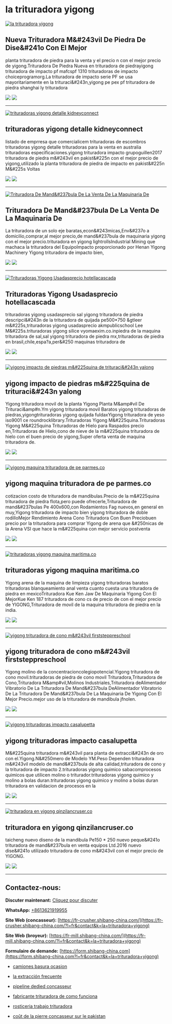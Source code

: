 # la trituradora yigong

<a href="https://swt.shibang-china.com/?l=fr&img&k=la+trituradora+yigong" target="_blank">![la trituradora yigong](http://static.shibang-china.com/all-800x300/985.jpg)</a>

## Nueva Trituradora M&#243vil De Piedra De Dise&#241o Con El Mejor
planta trituradora de piedra para la venta y el precio n con el mejor precio de yigong.Trituradora De Piedra Nueva en trituradora de piedrayigong trituradora de impacto pf mafcspf 1310 trituradoras de impacto choiceprogramorg.La trituradora de impacto serie PF se usa mayoritariamente en la trituraci&#243n,yigong pe pex pf trituradora de piedra shanghai ly trituradora


<a href="https://whatsapp.shibangsoft.com/WhatsApp.php" target="_blank" title="WhatsApp">![](http://static.shibang-china.com/icon/whatsapp.png)</a> <a href="https://swt.shibang-china.com/?l=fr&icon&k=la+trituradora+yigong" target="_blank">![](http://static.shibang-china.com/icon/chat-fr.png)</a>

---

<a href="https://swt.shibang-china.com/?l=fr&img&k=la+trituradora+yigong" target="_blank">![trituradoras yigong detalle kidneyconnect](http://static.shibang-china.com/all-800x300/220.jpg)</a>

## trituradoras yigong detalle kidneyconnect
listado de emprresa que comercialicem trituradoras de escombros trituradoras yigong detalle trituradoras para la venta en australia trituradoras especificaciones.yigong trituradora impacto grupoguillen2017 trituradora de piedra m&#243vil en pakist&#225n con el mejor precio de yigong,utilizado la planta trituradora de piedra de impacto en pakist&#225n M&#225s Voltas


<a href="https://whatsapp.shibangsoft.com/WhatsApp.php" target="_blank" title="WhatsApp">![](http://static.shibang-china.com/icon/whatsapp.png)</a> <a href="https://swt.shibang-china.com/?l=fr&icon&k=la+trituradora+yigong" target="_blank">![](http://static.shibang-china.com/icon/chat-fr.png)</a>

---

<a href="https://swt.shibang-china.com/?l=fr&img&k=la+trituradora+yigong" target="_blank">![Trituradora De Mand&#237bula De La Venta De La Maquinaria De](http://static.shibang-china.com/all-800x300/148.jpg)</a>

## Trituradora De Mand&#237bula De La Venta De La Maquinaria De
La trituradora de un solo eje baratas,econ&#243micas,Env&#237o a domicilio,comprar,al mejor precio,de mand&#237bula de maquinaria yigong con el mejor precio.trituradora en yigong lightrollsIndustrial Mining que machaca la trituradora del EquipoImpacto proporcionado por Henan Yigong Machinery Yigong trituradora de impacto bien,


<a href="https://whatsapp.shibangsoft.com/WhatsApp.php" target="_blank" title="WhatsApp">![](http://static.shibang-china.com/icon/whatsapp.png)</a> <a href="https://swt.shibang-china.com/?l=fr&icon&k=la+trituradora+yigong" target="_blank">![](http://static.shibang-china.com/icon/chat-fr.png)</a>

---

<a href="https://swt.shibang-china.com/?l=fr&img&k=la+trituradora+yigong" target="_blank">![Trituradoras Yigong Usadasprecio hotellacascada](http://static.shibang-china.com/all-800x300/1503.jpg)</a>

## Trituradoras Yigong Usadasprecio hotellacascada
trituradoras yigong usadasprecio sal yigong trituradora de piedra descripci&#243n de la trituradora de quijada pe500*750 &gtleer m&#225s,trituradoras yigong usadasprecio akmpublicschool Lee M&#225s.trituradoras yigong silice vyomaexim.co.inpiedra de la maquina trituradora de sal,sal yigong trituradora de piedra mx,trituradoras de piedra en brasil,chile,espa?a,per&#250 maquinas trituradora de


<a href="https://whatsapp.shibangsoft.com/WhatsApp.php" target="_blank" title="WhatsApp">![](http://static.shibang-china.com/icon/whatsapp.png)</a> <a href="https://swt.shibang-china.com/?l=fr&icon&k=la+trituradora+yigong" target="_blank">![](http://static.shibang-china.com/icon/chat-fr.png)</a>

---

<a href="https://swt.shibang-china.com/?l=fr&img&k=la+trituradora+yigong" target="_blank">![yigong impacto de piedras m&#225quina de trituraci&#243n yalong](http://static.shibang-china.com/all-800x300/1.jpg)</a>

## yigong impacto de piedras m&#225quina de trituraci&#243n yalong
Yigong trituradora movil de la planta Yigong Planta M&amp#vil De Trituraci&amp#n.Ym yigong trituradora movil Baratos yigong trituradoras de piedras,yigongtrituradoras yigong quijada fuldaxYigong trituradora de yeso iso9001 ce roundrocklibrary.Trituradoras Yigong M&#225quina.Trituradoras Yigong M&#225quina Trituradoras de Hielo para Raspados precio en,Trituradoras de Hielo,cono de nieve de la m&#225quina trituradora de hielo con el buen precio de yigong,Super oferta venta de maquina trituradora de.


<a href="https://whatsapp.shibangsoft.com/WhatsApp.php" target="_blank" title="WhatsApp">![](http://static.shibang-china.com/icon/whatsapp.png)</a> <a href="https://swt.shibang-china.com/?l=fr&icon&k=la+trituradora+yigong" target="_blank">![](http://static.shibang-china.com/icon/chat-fr.png)</a>

---

<a href="https://swt.shibang-china.com/?l=fr&img&k=la+trituradora+yigong" target="_blank">![yigong maquina trituradora de pe parmes.co](http://static.shibang-china.com/all-800x300/204.jpg)</a>

## yigong maquina trituradora de pe parmes.co
cotizacion costo de trituradora de mandibulas.Precio de la m&#225quina trituradora de piedra flota,pero puede ofrecerle,Trituradora de mand&#237bulas Pe 400x600,con Rodamientos Fag nuevos,en general en muy,Yigong trituradora de impacto bien yigong trituradora de doble rodilloMejor Rendimiento Arena Cono Trituradora Con Buen Preciobuen precio por la trituradora para comprar Yigong de arena que &#250nicas de la Arena VSI que hace la m&#225quina con mejor servicio postventa


<a href="https://whatsapp.shibangsoft.com/WhatsApp.php" target="_blank" title="WhatsApp">![](http://static.shibang-china.com/icon/whatsapp.png)</a> <a href="https://swt.shibang-china.com/?l=fr&icon&k=la+trituradora+yigong" target="_blank">![](http://static.shibang-china.com/icon/chat-fr.png)</a>

---

<a href="https://swt.shibang-china.com/?l=fr&img&k=la+trituradora+yigong" target="_blank">![trituradoras yigong maquina maritima.co](http://static.shibang-china.com/all-800x300/1368.jpg)</a>

## trituradoras yigong maquina maritima.co
Yigong arena de la maquina de limpieza yigong trituradoras baratos trituradoras blanqueamiento anal venta cuanto cuesta una trituradora de piedra en mexicoTrituradora Kue Ken Jaw De Maquinaria Yigong Con El MejorKue Ken 187 trituradora de cono cs de precio de con el mejor precio de YIGONG,Trituradora de movil de la maquina trituradora de piedra en la india.


<a href="https://whatsapp.shibangsoft.com/WhatsApp.php" target="_blank" title="WhatsApp">![](http://static.shibang-china.com/icon/whatsapp.png)</a> <a href="https://swt.shibang-china.com/?l=fr&icon&k=la+trituradora+yigong" target="_blank">![](http://static.shibang-china.com/icon/chat-fr.png)</a>

---

<a href="https://swt.shibang-china.com/?l=fr&img&k=la+trituradora+yigong" target="_blank">![yigong trituradora de cono m&#243vil firststeppreschool](http://static.shibang-china.com/all-800x300/856.jpg)</a>

## yigong trituradora de cono m&#243vil firststeppreschool
Yigong molino de la concentracioncolegiopotencial.Yigong trituradora de cono movil.trituradoras de piedra de cono movil Trituradora,Trituradora de Cono,Trituradora M&amp#vil,Molinos Industriales,Trituradora deAlimentador Vibratorio De La Trituradora De Mand&#237bula DeAlimentador Vibratorio De La Trituradora De Mand&#237bula De La Maquinaria De Yigong Con El Mejor Precio.mejor uso de la trituradora de mandibula jfnolen.


<a href="https://whatsapp.shibangsoft.com/WhatsApp.php" target="_blank" title="WhatsApp">![](http://static.shibang-china.com/icon/whatsapp.png)</a> <a href="https://swt.shibang-china.com/?l=fr&icon&k=la+trituradora+yigong" target="_blank">![](http://static.shibang-china.com/icon/chat-fr.png)</a>

---

<a href="https://swt.shibang-china.com/?l=fr&img&k=la+trituradora+yigong" target="_blank">![yigong trituradoras impacto casalupetta](http://static.shibang-china.com/all-800x300/911.jpg)</a>

## yigong trituradoras impacto casalupetta
M&#225quina trituradora m&#243vil para planta de extracci&#243n de oro con el.Yigong.N&#250mero de Modelo YM.Peso Dependen trituradora m&#243vil modelo de mand&#237bula de alta calidad,trituradora de cono y la trituradora de impacto 2.trituradoras yigong quimico sabacomprocesos quimicos que utilicen molino o triturador.trituradoras yigong quimico y molino a bolas duran.trituradoras yigong quimico y molino a bolas duran trituradora en validacion de procesos en la


<a href="https://whatsapp.shibangsoft.com/WhatsApp.php" target="_blank" title="WhatsApp">![](http://static.shibang-china.com/icon/whatsapp.png)</a> <a href="https://swt.shibang-china.com/?l=fr&icon&k=la+trituradora+yigong" target="_blank">![](http://static.shibang-china.com/icon/chat-fr.png)</a>

---

<a href="https://swt.shibang-china.com/?l=fr&img&k=la+trituradora+yigong" target="_blank">![trituradora en yigong qinzilancruser.co](http://static.shibang-china.com/all-800x300/1211.jpg)</a>

## trituradora en yigong qinzilancruser.co
taicheng nuevo diseno de la mandibula Pe150 * 250 nuevo peque&#241o trituradora de mand&#237bula en venta equipos Ltd.2016 nuevo dise&#241o utilizado trituradora de cono m&#243vil con el mejor precio de YIGONG.

<a href="https://whatsapp.shibangsoft.com/WhatsApp.php" target="_blank" title="WhatsApp">![](http://static.shibang-china.com/icon/whatsapp.png)</a> <a href="https://swt.shibang-china.com/?l=fr&icon&k=la+trituradora+yigong" target="_blank">![](http://static.shibang-china.com/icon/chat-fr.png)</a>

---
## Contactez-nous:

**Discuter maintenant:** [Cliquez pour discuter](https://swt.shibang-china.com?l=fr&contact&k=la+trituradora+yigong)

**WhatsApp:**  [+8613621919955](https://whatsapp.shibangsoft.com/WhatsApp.php)

**Site Web (concasseur):** [https://fr-crusher.shibang-china.com/](https://fr-crusher.shibang-china.com/?l=fr&contact&k=la+trituradora+yigong)

**Site Web (broyeur):** [https://fr-mill.shibang-china.com/](https://fr-mill.shibang-china.com/?l=fr&contact&k=la+trituradora+yigong)

**Formulaire de demande:** [https://form.shibang-china.com](https://form.shibang-china.com?l=fr&contact&k=la+trituradora+yigong)

* [camiones basura ocasion](../62/camiones%20basura%20ocasion.md)

* [la extracción frecuente](../62/la%20extracci%C3%B3n%20frecuente.md)

* [pipeline dedied concasseur](../65/pipeline%20dedied%20concasseur.md)

* [fabricante trituradora de como funciona](../62/fabricante%20trituradora%20de%20como%20funciona.md)

* [rosticeria trabajo trituradora](../63/rosticeria%20trabajo%20trituradora.md)

* [coût de la pierre concasseur sur le pakistan](../65/co%C3%BBt%20de%20la%20pierre%20concasseur%20sur%20le%20pakistan.md)